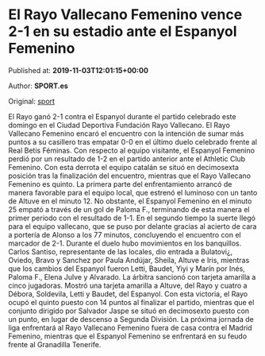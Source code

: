 
# El Rayo Vallecano Femenino vence 2-1 en su estadio ante el Espanyol Femenino

Published at: **2019-11-03T12:01:15+00:00**

Author: **SPORT.es**

Original: [sport](https://www.sport.es/es/noticias/futbol-femenino/el-rayo-vallecano-femenino-vence-2-1-en-su-estadio-ante-el-espanyol-femenino-7712496)

El Rayo ganó 2-1 contra el Espanyol durante el partido celebrado este domingo en el Ciudad Deportiva Fundación Rayo Vallecano. El Rayo Vallecano Femenino encaró el encuentro con la intención de sumar más puntos a su casillero tras empatar 0-0 en el último duelo celebrado frente al Real Betis Féminas. Con respecto al equipo visitante, el Espanyol Femenino perdió por un resultado de 1-2 en el partido anterior ante el Athletic Club Femenino. Con esta derrota el equipo catalán se situó en decimosexta posición tras la finalización del encuentro, mientras que el Rayo Vallecano Femenino es quinto.
La primera parte del enfrentamiento arrancó de manera favorable para el equipo local, que estrenó el luminoso con un tanto de Altuve en el minuto 12. No obstante, el Espanyol Femenino en el minuto 25 empató a través de un gol de Paloma F., terminando de esta manera el primer periodo con el resultado de 1-1.
En el segundo tiempo la suerte llegó para el equipo vallecano, que se puso por delante gracias al acierto de cara a portería de Alonso a los 77 minutos, concluyendo el encuentro con el marcador de 2-1.
Durante el duelo hubo movimientos en los banquillos. Carlos Santiso, representante de las locales, dio entrada a Bulatovi¿, Oviedo, Bravo y Sanchez por Paula Andújar, Sheila, Altuve e Iris, mientras que los cambios del Espanyol fueron Letti, Baudet, Yiyi y Marín por Inés, Paloma F., Elena Julve y Alvarado.
La árbitra sancionó con tarjeta amarilla a cinco jugadoras. Mostró una tarjeta amarilla a Altuve, del Rayo y cuatro a Débora, Soldevila, Letti y Baudet, del Espanyol.
Con esta victoria, el Rayo ocupó el quinto puesto con 14 puntos al finalizar el partido, mientras que el conjunto dirigido por Salvador Jaspe se situó en decimosexto puesto con un punto, en lugar de descenso a Segunda División.
La próxima jornada de liga enfrentará al Rayo Vallecano Femenino fuera de casa contra el Madrid Femenino, mientras que el Espanyol Femenino se enfrentará en su feudo frente al Granadilla Tenerife.
